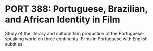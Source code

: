 # PORT 388: Portuguese, Brazilian, and African Identity in Film

Study of the literary and cultural film production of the Portuguese-speaking world on three continents. Films in Portuguese with English subtitles.